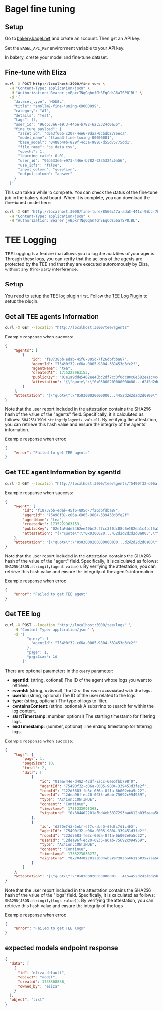 # Bagel fine tuning

## Setup

Go to [bakery.bagel.net](https://bakery.bagel.net) and create an account. Then get an API key.

Set the `BAGEL_API_KEY` environment variable to your API key.

In bakery, create your model and fine-tune dataset.

## Fine-tune with Eliza

```bash
curl -X POST http://localhost:3000/fine-tune \
  -H "Content-Type: application/json" \
  -H "Authorization: Bearer jvBpxrTNqGqhnfQhSEqCdsG6aTSP8IBL" \
  -d '{
    "dataset_type": "MODEL",
    "title": "smollm2-fine-tuning-00000099",
    "category": "AI",
    "details": "Test",
    "tags": [],
    "user_id": "96c633e6-e973-446e-b782-6235324c0a56",
    "fine_tune_payload": {
      "asset_id": "d0a3f665-c207-4ee6-9daa-0cbdb272eeca",
      "model_name": "llama3-fine-tuning-00000001",
      "base_model": "0488b40b-829f-4c3a-9880-d55d76775dd1",
      "file_name": "qa_data.csv",
      "epochs": 1,
      "learning_rate": 0.01,
      "user_id": "96c633e6-e973-446e-b782-6235324c0a56",
      "use_ipfs": "false",
      "input_column": "question",
      "output_column": "answer"
    }
  }'
```

This can take a while to complete. You can check the status of the fine-tune job in the bakery dashboard. When it is complete, you can download the fine-tuned model here:

```bash
curl -X GET "http://localhost:3000/fine-tune/8566c47a-ada8-441c-95bc-7bb07656c4c1" \
  -H "Content-Type: application/json" \
  -H "Authorization: Bearer jvBpxrTNqGqhnfQhSEqCdsG6aTSP8IBL".
```

# TEE Logging

TEE Logging is a feature that allows you to log the activities of your agents. Through these logs, you can verify that the actions of the agents are protected by the TEE and that they are executed autonomously by Eliza, without any third-party interference.

## Setup

You need to setup the TEE log plugin first. Follow the [TEE Log Plugin](../plugin-tee-log/README.md) to setup the plugin.

## Get all TEE agents Information

```bash
curl -X GET --location "http://localhost:3000/tee/agents"
```

Example response when success:

```json
{
    "agents": [
        {
            "id": "f18738bb-edab-45f6-805d-7f26dbfdba87",
            "agentId": "75490f32-c06a-0005-9804-339453d3fe2f",
            "agentName": "tea",
            "createdAt": 1735222963153,
            "publicKey": "02e1a9dde5462ee40bc2df7cc3f0dc88c6e582ea1c4ccf5a30e9dd7fbed736b0fe",
            "attestation": "{\"quote\":\"0x03000200000000000...d2d2d2d0a00\",\"timestamp\":1735222963152}"
        }
    ],
    "attestation": "{\"quote\":\"0x0300020000000...4452d2d2d2d2d0a00\",\"timestamp\":1735223101255}"
}
```

Note that the user report included in the attestation contains the SHA256 hash of the value of the "agents" field. Specifically, it is calculated as follows: `SHA256(JSON.stringify(agents value))`. By verifying the attestation, you can retrieve this hash value and ensure the integrity of the agents' information.


Example response when error:

```json
{
    "error": "Failed to get TEE agents"
}
```

## Get TEE agent Information by agentId

```bash
curl -X GET --location "http://localhost:3000/tee/agents/75490f32-c06a-0005-9804-339453d3fe2f"
```

Example response when success:

```json
{
    "agent": {
        "id": "f18738bb-edab-45f6-805d-7f26dbfdba87",
        "agentId": "75490f32-c06a-0005-9804-339453d3fe2f",
        "agentName": "tea",
        "createdAt": 1735222963153,
        "publicKey": "02e1a9dde5462ee40bc2df7cc3f0dc88c6e582ea1c4ccf5a30e9dd7fbed736b0fe",
        "attestation": "{\"quote\":\"0x0300020...452d2d2d2d2d0a00\",\"timestamp\":1735222963152}"
    },
    "attestation": "{\"quote\":\"0x03000200000000000...d2d2d2d2d0a00\",\"timestamp\":1735223294916}"
}
```

Note that the user report included in the attestation contains the SHA256 hash of the value of the "agent" field. Specifically, it is calculated as follows: `SHA256(JSON.stringify(agent value))`. By verifying the attestation, you can retrieve this hash value and ensure the integrity of the agent's information.

Example response when error:

```json
{
    "error": "Failed to get TEE agent"
}
```

## Get TEE log

```bash
curl -X POST --location "http://localhost:3000/tee/logs" \
    -H "Content-Type: application/json" \
    -d '{
          "query": {
            "agentId": "75490f32-c06a-0005-9804-339453d3fe2f"
          },
          "page": 1,
          "pageSize": 10
        }'
```

There are optional parameters in the `query` parameter:

- **agentId**: (string, optional) The ID of the agent whose logs you want to retrieve.
- **roomId**: (string, optional) The ID of the room associated with the logs.
- **userId**: (string, optional) The ID of the user related to the logs.
- **type**: (string, optional) The type of logs to filter.
- **containsContent**: (string, optional) A substring to search for within the log content.
- **startTimestamp**: (number, optional) The starting timestamp for filtering logs.
- **endTimestamp**: (number, optional) The ending timestamp for filtering logs.


Example response when success:

```json
{
    "logs": {
        "page": 1,
        "pageSize": 10,
        "total": 2,
        "data": [
            {
                "id": "01aac44e-d482-42df-8acc-6e6bfbb798f0",
                "agentId": "75490f32-c06a-0005-9804-339453d3fe2f",
                "roomId": "322d5683-fe3c-056a-8f1a-6b002e0a5c22",
                "userId": "12dea96f-ec20-0935-a6ab-75692c994959",
                "type": "Action:CONTINUE",
                "content": "Continue",
                "timestamp": 1735222998263,
                "signature": "0x304402201a5bd4eb5807293ba0612b835eaaa56742c04603dbe08e3c7d247cdae3dc4b6f022034a165e1d63f1d58cb0976f615f6acd052f5e11154cef76d7c14c8ba99249833"
            },
            {
                "id": "6275e742-3ebf-477c-ab45-99d2c701c4b5",
                "agentId": "75490f32-c06a-0005-9804-339453d3fe2f",
                "roomId": "322d5683-fe3c-056a-8f1a-6b002e0a5c22",
                "userId": "12dea96f-ec20-0935-a6ab-75692c994959",
                "type": "Action:CONTINUE",
                "content": "Continue",
                "timestamp": 1735223036272,
                "signature": "0x304402201a5bd4eb5807293ba0612b835eaaa56742c04603dbe08e3c7d247cdae3dc4b6f022034a165e1d63f1d58cb0976f615f6acd052f5e11154cef76d7c14c8ba99249833"
            }
        ]
    },
    "attestation": "{\"quote\":\"0x0300020000000000...4154452d2d2d2d2d0a00\",\"timestamp\":1735223364956}"
}
```

Note that the user report included in the attestation contains the SHA256 hash of the value of the "logs" field. Specifically, it is calculated as follows: `SHA256(JSON.stringify(logs value))`. By verifying the attestation, you can retrieve this hash value and ensure the integrity of the logs

Example response when error:

```json
{
    "error": "Failed to get TEE logs"
}
```



## expected models endpoint response

```json
{
  "data": [
    {
      "id": "eliza-default",
      "object": "model",
      "created": 1738868836,
      "owned_by": "eliza"
    }
  ],
  "object": "list"
}
```